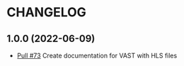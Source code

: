 # CHANGELOG

## 1.0.0 (2022-06-09)
* [Pull #73](https://github.com/fluid-player/fluid-player-docs/pull/73) Create documentation for VAST with HLS files
